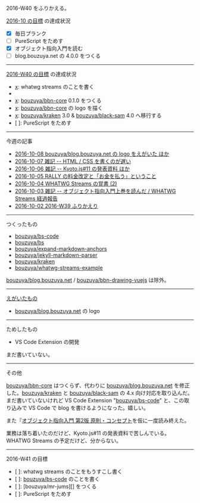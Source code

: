 2016-W40 をふりかえる。

[2016-10 の目標][2016-09-30] の達成状況

- [x] 毎日プランク
- [ ] PureScript をためす
- [x] オブジェクト指向入門を読む
- [ ] blog.bouzuya.net の 4.0.0 をつくる

-----

[2016-W40 の目標][2016-10-02] の達成状況

- [x]: whatwg streams のことを書く
- [x]: 『オブジェクト指向入門』のことを書く
- [x]: [bouzuya/bbn-core][] 0.1.0 をつくる
- [x]: [bouzuya/bbn-core][] の logo を描く
- [x]: [bouzuya/kraken][] 3.0 & [bouzuya/black-sam][] 4.0 へ移行する
- [ ]: PureScript をためす

-----

今週の記事

- [2016-10-08 bouzuya/blog.bouzuya.net の logo をえがいた ほか][2016-10-08]
- [2016-10-07 雑記 -- HTML / CSS を書くのが遅い][2016-10-07]
- [2016-10-06 雑記 -- Kyoto.js#11 の発表資料 ほか][2016-10-06]
- [2016-10-05 RALLY の料金改定と「お金を払う」ということ][2016-10-05]
- [2016-10-04 WHATWG Streams の覚書 (2)][2016-10-04]
- [2016-10-03 雑記 -- オブジェクト指向入門上巻を読んだ / WHATWG Streams 経過報告][2016-10-03]
- [2016-10-02 2016-W39 ふりかえり][2016-10-02]

-----

つくったもの

- [bouzuya/bs-code][]
- [bouzuya/bs][]
- [bouzuya/expand-markdown-anchors][]
- [bouzuya/jekyll-markdown-parser][]
- [bouzuya/kraken][]
- [bouzuya/whatwg-streams-example][]

[bouzuya/blog.bouzuya.net][] / [bouzuya/bbn-drawing-vuejs][] は除外。

-----

[えがいたもの](http://floating-scrubland-79854.herokuapp.com/)

- [bouzuya/blog.bouzuya.net][] の logo

-----

ためしたもの

- VS Code Extension の開発

まだ書いていない。

-----

その他

[bouzuya/bbn-core][] はつくらず、代わりに [bouzuya/blog.bouzuya.net][] を修正した。[bouzuya/kraken][] と [bouzuya/black-sam][] の 4.x 向け対応を取り込んだ。まだ書いていないけれど VS Code Extension "[bouzuya/bs-code][]" と、この取り込みで VS Code で blog を書けるようになった。嬉しい。

また『[オブジェクト指向入門 第2版 原則・コンセプト](https://www.amazon.co.jp/dp/4798111112)を仮に一度読み終えた。

業務は落ち着いたのだけど、Kyoto.js#11 の発表資料で苦しんでいる。WHATWG Streams の予定だけど、分からない。

-----

2016-W41 の目標

- [ ]: whatwg streams のことをもうすこし書く
- [ ]: [bouzuya/bs-code][] のことを書く
- [ ]: [bouzuya/mr-jums][] をつくる
- [ ]: PureScript をためす

[2016-09-30]: https://blog.bouzuya.net/2016/09/30/
[2016-10-02]: https://blog.bouzuya.net/2016/10/02/
[2016-10-03]: https://blog.bouzuya.net/2016/10/03/
[2016-10-04]: https://blog.bouzuya.net/2016/10/04/
[2016-10-05]: https://blog.bouzuya.net/2016/10/05/
[2016-10-06]: https://blog.bouzuya.net/2016/10/06/
[2016-10-07]: https://blog.bouzuya.net/2016/10/07/
[2016-10-08]: https://blog.bouzuya.net/2016/10/08/
[bouzuya/bbn-core]: https://github.com/bouzuya/bbn-core
[bouzuya/bbn-drawing-vuejs]: https://github.com/bouzuya/bbn-drawing-vuejs
[bouzuya/black-sam]: https://github.com/bouzuya/black-sam
[bouzuya/blog.bouzuya.net]: https://github.com/bouzuya/blog.bouzuya.net
[bouzuya/bs-code]: https://github.com/bouzuya/bs-code
[bouzuya/bs]: https://github.com/bouzuya/bs
[bouzuya/expand-markdown-anchors]: https://github.com/bouzuya/expand-markdown-anchors
[bouzuya/jekyll-markdown-parser]: https://github.com/bouzuya/jekyll-markdown-parser
[bouzuya/kraken]: https://github.com/bouzuya/kraken
[bouzuya/whatwg-streams-example]: https://github.com/bouzuya/whatwg-streams-example
